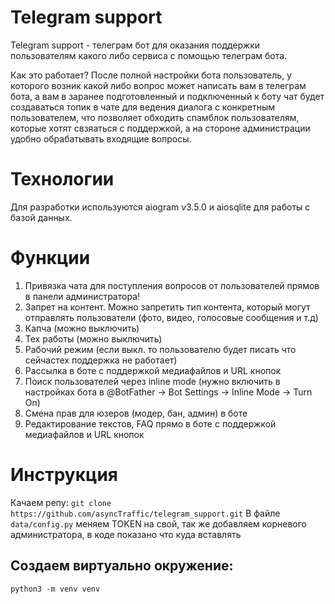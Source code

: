 # Telegram support
Telegram support - телеграм бот для оказания поддержки пользователям какого либо сервиса с помощью телеграм бота.

Как это работает? После полной настройки бота пользователь, у которого возник какой либо вопрос может написать вам в телеграм бота, а вам в заранее подготовленный и подключенный к боту чат будет создаваться топик в чате для ведения диалога с конкретным пользователем, что позволяет обходить спамблок пользователям, которые хотят свзяаться с поддержкой, а на стороне администрации удобно обрабатывать входящие вопросы.

# Технологии
Для разработки используются aiogram v3.5.0 и aiosqlite для работы с базой данных. 

# Функции
1. Привязка чата для поступления вопросов от пользователей прямов в панели администратора!
2. Запрет на контент. Можно запретить тип контента, который могут отправлять пользователи (фото, видео, голосовые сообщения и т.д)
3. Капча (можно выключить)
4. Тех работы (можно выключить)
5. Рабочий режим (если выкл. то пользователю будет писать что сейчастех поддержка не работает)
6. Рассылка в боте с поддержкой медиафайлов и URL кнопок
7. Поиск пользователей через inline mode (нужно включить в настройках бота в @BotFather -> Bot Settings -> Inline Mode -> Turn On)
8. Смена прав для юзеров (модер, бан, админ) в боте
9. Редактирование текстов, FAQ прямо в боте с поддержкой медиафайлов и URL кнопок

# Инструкция
Качаем репу: `git clone https://github.com/asyncTraffic/telegram_support.git`
В файле `data/config.py` меняем TOKEN на свой, так же добавляем корневого администратора, в коде показано что куда вставлять
## Создаем виртуально окружение: 
`python3 -m venv venv`
